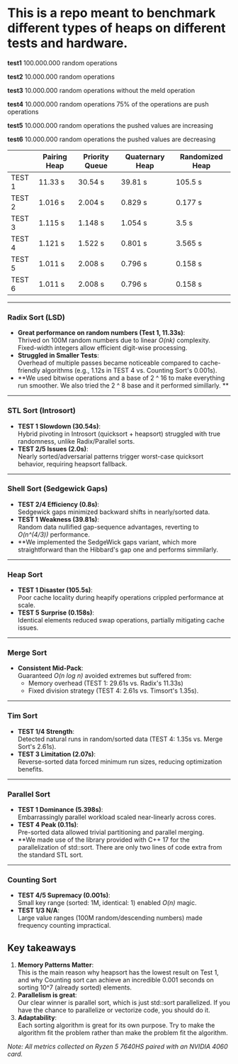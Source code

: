 # This is a repo meant to benchmark different types of heaps on different tests and hardware. 

**test1**
  100.000.000 random operations

**test2**
  10.000.000 random operations

**test3**
  10.000.000 random operations without the meld operation

**test4**
  10.000.000 random operations
  75% of the operations are push operations

**test5**
  10.000.000 random operations
  the pushed values are increasing

**test6**
  10.000.000 random operations
  the pushed values are decreasing
    


|          | Pairing Heap | Priority Queue | Quaternary Heap | Randomized Heap | 
|----------|------------|----------|-------------|-----------|
| TEST 1 | 11.33 s    | 30.54 s  | 39.81 s     | 105.5 s   | 
| TEST 2 | 1.016 s    | 2.004 s  | 0.829 s     | 0.177 s   | 
| TEST 3 | 1.115 s    | 1.148 s  | 1.054 s     | 3.5 s     | 
| TEST 4 | 1.121 s    | 1.522 s  | 0.801 s     | 3.565 s   | 
| TEST 5 | 1.011 s    | 2.008 s  | 0.796 s     | 0.158 s   | 
| TEST 6 | 1.011 s    | 2.008 s  | 0.796 s     | 0.158 s   | 


---

### **Radix Sort (LSD)**
- **Great performance on random numbers (Test 1, 11.33s)**:  
  Thrived on 100M random numbers due to linear _O(nk)_ complexity. Fixed-width integers allow efficient digit-wise processing.  
- **Struggled in Smaller Tests**:  
  Overhead of multiple passes became noticeable compared to cache-friendly algorithms (e.g., 1.12s in TEST 4 vs. Counting Sort's 0.001s).
- **We used bitwise operations and a base of 2 ^ 16 to make everything run smoother. We also tried the 2 ^ 8 base and it performed simillarly. **

---

### **STL Sort (Introsort)**
- **TEST 1 Slowdown (30.54s)**:  
  Hybrid pivoting in Introsort (quicksort + heapsort) struggled with true randomness, unlike Radix/Parallel sorts.  
- **TEST 2/5 Issues (2.0s)**:  
  Nearly sorted/adversarial patterns trigger worst-case quicksort behavior, requiring heapsort fallback.

---

### **Shell Sort (Sedgewick Gaps)**
- **TEST 2/4 Efficiency (0.8s)**:  
  Sedgewick gaps minimized backward shifts in nearly/sorted data.  
- **TEST 1 Weakness (39.81s)**:  
  Random data nullified gap-sequence advantages, reverting to _O(n^(4/3))_ performance.
- **We implemented the SedgeWick gaps variant, which more straightforward than the Hibbard's gap one and performs simmilarly. 
---

### **Heap Sort**
- **TEST 1 Disaster (105.5s)**:  
  Poor cache locality during heapify operations crippled performance at scale.  
- **TEST 5 Surprise (0.158s)**:  
  Identical elements reduced swap operations, partially mitigating cache issues.

---

### **Merge Sort**
- **Consistent Mid-Pack**:  
  Guaranteed _O(n log n)_ avoided extremes but suffered from:  
  - Memory overhead (TEST 1: 29.61s vs. Radix's 11.33s)  
  - Fixed division strategy (TEST 4: 2.61s vs. Timsort's 1.35s).

---

### **Tim Sort**
- **TEST 1/4 Strength**:  
  Detected natural runs in random/sorted data (TEST 4: 1.35s vs. Merge Sort's 2.61s).  
- **TEST 3 Limitation (2.07s)**:  
  Reverse-sorted data forced minimum run sizes, reducing optimization benefits.

---

### **Parallel Sort**
- **TEST 1 Dominance (5.398s)**:  
  Embarrassingly parallel workload scaled near-linearly across cores.  
- **TEST 4 Peak (0.11s)**:  
  Pre-sorted data allowed trivial partitioning and parallel merging.
- **We made use of the <execution> library provided with C++ 17 for the parallelization of std::sort. There are only two lines of code extra from the standard STL sort. 

---

### **Counting Sort**
- **TEST 4/5 Supremacy (0.001s)**:  
  Small key range (sorted: 1M, identical: 1) enabled _O(n)_ magic.  
- **TEST 1/3 N/A**:  
  Large value ranges (100M random/descending numbers) made frequency counting impractical.


## Key takeaways
1. **Memory Patterns Matter**:  
   This is the main reason why heapsort has the lowest result on Test 1, and why Counting sort can achieve an incredible 0.001 seconds on sorting 10^7 (already sorted) elements.   
2. **Parallelism is great**:  
   Our clear winner is parallel sort, which is just std::sort parallelized. If you have the chance to parallelize or vectorize code, you should do it. 
3. **Adaptability**:  
   Each sorting algorithm is great for its own purpose. Try to make the algorithm fit the problem rather than make the problem fit the algorithm.   

*Note: All metrics collected on Ryzen 5 7640HS paired with an NVIDIA 4060 card.*
  


